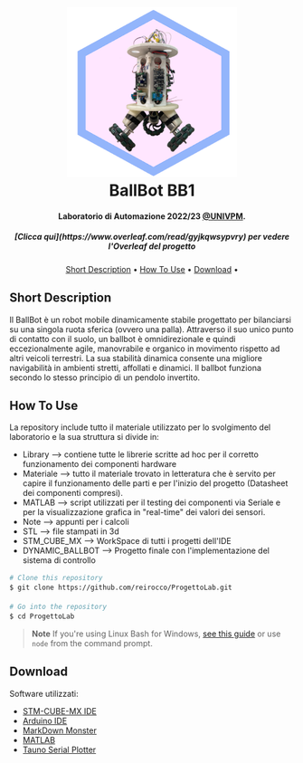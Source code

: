 
<h1 align="center">
  <br>
  <a href="#"><img src="https://github.com/reirocco/ProgettoLab/blob/main/RESOURCES/logo.png" alt="Markdownify" width="300"></a>
  <br>
  BallBot BB1
  <br>
</h1>

<h4 align="center"> Laboratorio di Automazione 2022/23 <a href="https://www.univpm.it/Entra/" target="_blank">@UNIVPM</a>.</h4>
<h5 align="center"> [Clicca qui](https://www.overleaf.com/read/gyjkqwsypvry) per vedere l'Overleaf del progetto</h5>


<p align="center">
  <a href="#short-description">Short Description</a> •
  <a href="#how-to-use">How To Use</a> •
  <a href="#download">Download</a> •
</p>



## Short Description

Il BallBot è un robot mobile dinamicamente stabile progettato per bilanciarsi su una singola ruota sferica (ovvero una palla). Attraverso il suo unico punto di contatto con il suolo, un ballbot è omnidirezionale e quindi eccezionalmente agile, manovrabile e organico in movimento rispetto ad altri veicoli terrestri. La sua stabilità dinamica consente una migliore navigabilità in ambienti stretti, affollati e dinamici. Il ballbot funziona secondo lo stesso principio di un pendolo invertito.

## How To Use

La repository include tutto il materiale utilizzato per lo svolgimento del laboratorio e la sua struttura si divide in:
* Library --> contiene tutte le librerie scritte ad hoc per il corretto funzionamento dei componenti hardware
* Materiale --> tutto il materiale trovato in letteratura che è servito per capire il funzionamento delle parti e per l'inizio del progetto (Datasheet dei componenti compresi).
* MATLAB --> script utilizzati per il testing dei componenti via Seriale e per la visualizzazione grafica in "real-time" dei valori dei sensori.
* Note --> appunti per i calcoli
* STL --> file stampati in 3d
* STM_CUBE_MX --> WorkSpace di tutti i progetti dell'IDE
* DYNAMIC_BALLBOT --> Progetto finale con l'implementazione del sistema di controllo

```bash
# Clone this repository
$ git clone https://github.com/reirocco/ProgettoLab.git

# Go into the repository
$ cd ProgettoLab

```

> **Note**
> If you're using Linux Bash for Windows, [see this guide](https://www.howtogeek.com/261575/how-to-run-graphical-linux-desktop-applications-from-windows-10s-bash-shell/) or use `node` from the command prompt.


## Download
Software utilizzati:
* [STM-CUBE-MX IDE](https://www.st.com/en/development-tools/stm32cubeide.html)
* [Arduino IDE](https://www.arduino.cc/en/software)
* [MarkDown Monster](https://markdownmonster.west-wind.com/download)
* [MATLAB](https://it.mathworks.com/products/matlab.html)
* [Tauno Serial Plotter](https://github.com/taunoe/tauno-serial-plotter)
